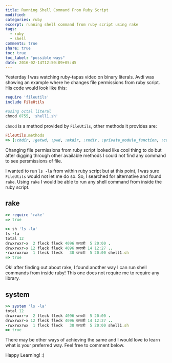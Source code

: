 ```yaml
---
title: Running Shell Command From Ruby Script
modified:
categories: ruby
excerpt: running shell command from ruby script using rake
tags:
  - ruby
  - shell
comments: true
share: true
toc: true
toc_label: "possible ways"
date: 2016-02-14T12:50:09+05:45
---
```


Yesterday I was watching ruby-tapas video on binary literals. Avdi was showing an example where he changes file permissions from ruby script. His code would look like this:

```ruby
require 'fileutils'
include FileUtils

#using octal literal
chmod 0755, 'shell1.sh'
```

`chmod` is a method provided by `FileUtils`, other methods it provides are:

```ruby
FileUtils.methods
=> [:chdir, :getwd, :pwd, :mkdir, :rmdir, :private_module_function, :cd, :uptodate?, :commands, :have_option?, :collect_method, :options_of, :mkpath, :makedirs, :ln, :remove_file, :ln_s, :ln_sf, :cp, :identical?, :mkdir_p, :copy_file, :cp_r, :copy, :copy_entry, :chmod, :chown, :link, :symlink, :mv, :remove_entry_secure, :remove_entry, :move, :rm, :rm_f, :install, :safe_unlink, :rm_r, :rm_rf, :rmtree, :remove, :copy_stream, :remove_dir, :compare_file, :options, :compare_stream, :cmp, :chmod_R, :chown_R, :touch, :<=>, :module_exec, :class_exec, :<=, :>=, :==, :===, :include?, :included_modules, :ancestors, :name, :public_instance_methods, :instance_methods, :private_instance_methods, :protected_instance_methods, :const_get, :constants, :const_defined?, :const_set, :class_variables, :class_variable_get, :remove_class_variable, :class_variable_defined?, :class_variable_set, :private_constant, :public_constant, :singleton_class?, :deprecate_constant, :freeze, :inspect, :module_eval, :const_missing, :prepend, :method_defined?, :class_eval, :public_method_defined?, :private_method_defined?, :<, :public_class_method, :>, :protected_method_defined?, :private_class_method, :to_s, :autoload, :autoload?, :instance_method, :public_instance_method, :include, :instance_of?, :public_send, :instance_variable_get, :instance_variable_set, :instance_variable_defined?, :remove_instance_variable, :private_methods, :kind_of?, :instance_variables, :tap, :method, :public_method, :singleton_method, :is_a?, :extend, :define_singleton_method, :to_enum, :enum_for, :=~, :!~, :eql?, :respond_to?, :display, :object_id, :send, :nil?, :hash, :class, :singleton_class, :clone, :dup, :itself, :taint, :tainted?, :untaint, :untrust, :trust, :untrusted?, :methods, :protected_methods, :frozen?, :public_methods, :singleton_methods, :!, :!=, :__send__, :equal?, :instance_eval, :instance_exec, :__id__]
```

Changing file permissions from ruby script looked like cool thing to do but after digging through other available methods I could not find any command to see persmissions of file.

I wanted to run `ls -la` from within ruby script but at this point, I was sure `FileUtils` would not let me do so. So, I searched for alternative and found `rake`. Using `rake` I would be able to run any shell command from inside the ruby script.

## rake

```ruby
>> require 'rake'
=> true

>> sh 'ls -la'
ls -la
total 12
drwxrwxr-x  2 fleck fleck 4096 फ़रवरी  5 20:00 .
drwxrwxr-x 12 fleck fleck 4096 फ़रवरी 14 12:27 ..
-rwxrwxrwx  1 fleck fleck   38 फ़रवरी  5 20:00 shell1.sh
=> true

```

Ok! after finding out about rake, I found another way I can run shell commands from inside ruby! This one does not require me to require any library.

## system

```ruby
>> system 'ls -la'
total 12
drwxrwxr-x  2 fleck fleck 4096 फ़रवरी  5 20:00 .
drwxrwxr-x 12 fleck fleck 4096 फ़रवरी 14 12:27 ..
-rwxrwxrwx  1 fleck fleck   38 फ़रवरी  5 20:00 shell1.sh
=> true
```

There may be other ways of achieving the same and I would love to learn what is your preferred way. Feel free to comment below.

Happy Learning! :)
